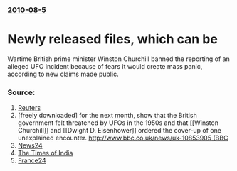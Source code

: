 ### [2010-08-5](/news/2010/08/5/index.md)

# Newly released files, which can be 

Wartime British prime minister Winston Churchill banned the reporting of an alleged UFO incident because of fears it would create mass panic, according to new claims made public.


### Source:

1. [Reuters](http://uk.reuters.com/article/idUKTRE6742IA20100805)
2. [freely downloaded] for the next month, show that the British government felt threatened by UFOs in the 1950s and that [[Winston Churchill]] and [[Dwight D. Eisenhower]] ordered the cover-up of one unexplained encounter. [http://www.bbc.co.uk/news/uk-10853905 (BBC](http://ufos.nationalarchives.gov.uk/)
3. [News24](http://www.news24.com/SciTech/News/Churchill-denied-UFO-to-avoid-panic-20100805)
4. [The Times of India](http://timesofindia.indiatimes.com/world/uk/Churchill-Eisenhower-covered-up-RAF-planes-UFO-encounter/articleshow/6261355.cms)
5. [France24](http://www.france24.com/en/20100805-churchill-banned-ufo-report-avoid-mass-panic)
